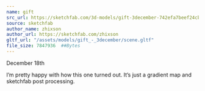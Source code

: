 ```yaml
---
name: gift
src_url: https://sketchfab.com/3d-models/gift-3december-742efa7beef24cbfb2ffe4bef1d2cbc1
source: sketchfab
author_name: zhixson 
author_url: https://sketchfab.com/zhixson
gltf_url: "/assets/models/gift_-_3december/scene.gltf"
file_size: 7847936  ##Bytes
---
```

December 18th

I’m pretty happy with how this one turned out. It’s just a gradient map and sketchfab post processing.
